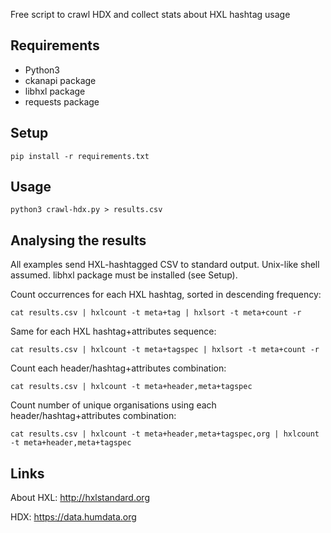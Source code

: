 Free script to crawl HDX and collect stats about HXL hashtag usage

## Requirements

- Python3
- ckanapi package
- libhxl package
- requests package

## Setup

    pip install -r requirements.txt

## Usage

    python3 crawl-hdx.py > results.csv

## Analysing the results

All examples send HXL-hashtagged CSV to standard output. Unix-like shell assumed. libhxl package must be installed (see Setup).

Count occurrences for each HXL hashtag, sorted in descending frequency:

    cat results.csv | hxlcount -t meta+tag | hxlsort -t meta+count -r

Same for each HXL hashtag+attributes sequence:

    cat results.csv | hxlcount -t meta+tagspec | hxlsort -t meta+count -r

Count each header/hashtag+attributes combination:

    cat results.csv | hxlcount -t meta+header,meta+tagspec

Count number of unique organisations using each header/hashtag+attributes combination:

    cat results.csv | hxlcount -t meta+header,meta+tagspec,org | hxlcount -t meta+header,meta+tagspec

## Links

About HXL: http://hxlstandard.org

HDX: https://data.humdata.org

